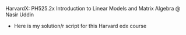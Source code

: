 HarvardX: PH525.2x Introduction to Linear Models and Matrix Algebra
@ Nasir Uddin
- Here is my solution/r script for this Harvard edx course 